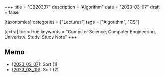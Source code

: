 +++
title = "CB20337"
description = "Algorithm"
date = "2023-03-07"
draft = false

[taxonomies]
categories = ["Lectures"]
tags = ["Algorithm", "CS"]

[extra]
toc = true
keywords = "Computer Science, Computer Engineering, Univeristy, Study, Study Note"
+++

## Memo

- [[2023_03_07](@/posts/old_2023_lectures_cb20337_2023_03_07.md)]: Sort (1)
- [[2023_03_09](@/posts/old_2023_lectures_cb20337_2023_03_09.md)]: Sort (2)
